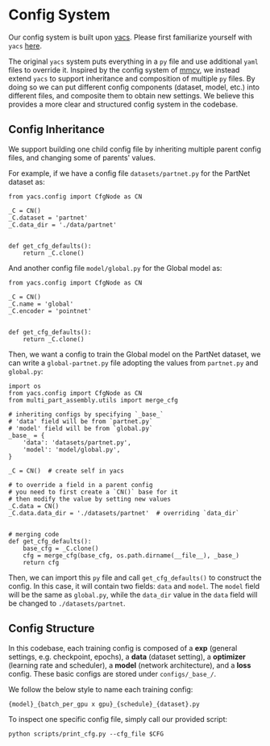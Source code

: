 # Config System

Our config system is built upon [yacs](https://github.com/rbgirshick/yacs).
Please first familiarize yourself with `yacs` [here](https://github.com/rbgirshick/yacs#usage).

The original `yacs` system puts everything in a `py` file and use additional `yaml` files to override it.
Inspired by the config system of [mmcv](https://mmcv.readthedocs.io/en/latest/understand_mmcv/config.html), we instead extend `yacs` to support inheritance and composition of multiple `py` files.
By doing so we can put different config components (dataset, model, etc.) into different files, and composite them to obtain new settings.
We believe this provides a more clear and structured config system in the codebase.

## Config Inheritance

We support building one child config file by inheriting multiple parent config files, and changing some of parents' values.

For example, if we have a config file `datasets/partnet.py` for the PartNet dataset as:

```
from yacs.config import CfgNode as CN

_C = CN()
_C.dataset = 'partnet'
_C.data_dir = './data/partnet'


def get_cfg_defaults():
    return _C.clone()

```

And another config file `model/global.py` for the Global model as:

```
from yacs.config import CfgNode as CN

_C = CN()
_C.name = 'global'
_C.encoder = 'pointnet'


def get_cfg_defaults():
    return _C.clone()

```

Then, we want a config to train the Global model on the PartNet dataset, we can write a `global-partnet.py` file adopting the values from `partnet.py` and `global.py`:

```
import os
from yacs.config import CfgNode as CN
from multi_part_assembly.utils import merge_cfg

# inheriting configs by specifying `_base_`
# 'data' field will be from `partnet.py`
# 'model' field will be from `global.py`
_base_ = {
    'data': 'datasets/partnet.py',
    'model': 'model/global.py',
}

_C = CN()  # create self in yacs

# to override a field in a parent config
# you need to first create a `CN()` base for it
# then modify the value by setting new values
_C.data = CN()
_C.data.data_dir = './datasets/partnet'  # overriding `data_dir`


# merging code
def get_cfg_defaults():
    base_cfg = _C.clone()
    cfg = merge_cfg(base_cfg, os.path.dirname(__file__), _base_)
    return cfg

```

Then, we can import this `py` file and call `get_cfg_defaults()` to construct the config.
In this case, it will contain two fields: `data` and `model`.
The `model` field will be the same as `global.py`, while the `data_dir` value in the `data` field will be changed to `./datasets/partnet`.

## Config Structure

In this codebase, each training config is composed of a **exp** (general settings, e.g. checkpoint, epochs), a **data** (dataset setting), a **optimizer** (learning rate and scheduler), a **model** (network architecture), and a **loss** config.
These basic configs are stored under `configs/_base_/`.

We follow the below style to name each training config:

```
{model}_{batch_per_gpu x gpu}_{schedule}_{dataset}.py
```

To inspect one specific config file, simply call our provided script:

```
python scripts/print_cfg.py --cfg_file $CFG
```
